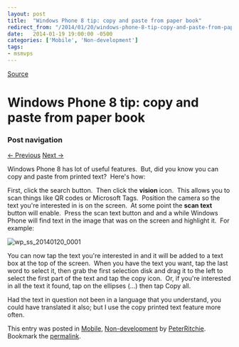 ```yaml
---
layout: post
title:  "Windows Phone 8 tip: copy and paste from paper book"
redirect_from: "/2014/01/20/windows-phone-8-tip-copy-and-paste-from-paper-book/"
date:   2014-01-19 19:00:00 -0500
categories: ['Mobile', 'Non-development']
tags:
- msmvps
---
```

[Source](http://pr-blog.azurewebsites.net/2014/01/20/windows-phone-8-tip-copy-and-paste-from-paper-book/ "Permalink to Windows Phone 8 tip: copy and paste from paper book")

# Windows Phone 8 tip: copy and paste from paper book

### Post navigation

[← Previous][1] [Next →][2]

Windows Phone 8 has lot of useful features.  But, did you know you can copy and paste from printed text?  Here's how:

First, click the search button.  Then click the **vision** icon.  This allows you to scan things like QR codes or Microsoft Tags.  Position the camera so the text you're interested in is on the screen.  At some point the **scan text** button will enable.  Press the scan text button and and a while Windows Phone will find text in the image that was on the screen and highlight it.  For example:

![wp_ss_20140120_0001][3]

You can now tap the text you're interested in and it will be added to a text box at the top of the screen.  When you have the text you want, tap the last word to select it, then grab the first selection disk and drag it to the left to select the first part of the text and tap the copy icon.  Or, if you're interested in all the text it found, tap on the ellipses (…) then tap Copy all.

Had the text in question not been in a language that you understand, you could have translated it also; but I use the copy printed text feature more often.

This entry was posted in [Mobile][4], [Non-development][5] by [PeterRitchie][6]. Bookmark the [permalink][7]. 

[1]: http://pr-blog.azurewebsites.net/2013/12/07/data-virtualization-in-windows-phone-7-1-or-why-inotifycollectionchanged-is-fundamentally-broken/
[2]: http://pr-blog.azurewebsites.net/2014/01/28/skydrive-tip-extracting-text-from-an-image/
[3]: http://pr-blog.azurewebsites.net/wp-content/uploads/2014/01/wp_ss_20140120_0001_thumb.jpg "wp_ss_20140120_0001"
[4]: http://pr-blog.azurewebsites.net/category/mobile/
[5]: http://pr-blog.azurewebsites.net/category/nondev/
[6]: http://pr-blog.azurewebsites.net/author/peterritchie/
[7]: http://pr-blog.azurewebsites.net/2014/01/20/windows-phone-8-tip-copy-and-paste-from-paper-book/ "Permalink to Windows Phone 8 tip: copy and paste from paper book"

